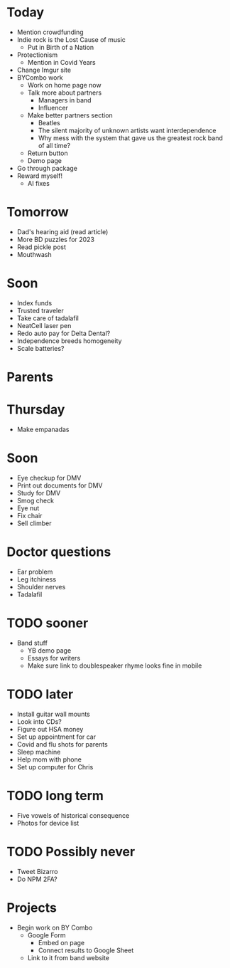 # Today
* Mention crowdfunding
* Indie rock is the Lost Cause of music
    * Put in Birth of a Nation
* Protectionism
    * Mention in Covid Years
* Change Imgur site
* BYCombo work
    * Work on home page now
    * Talk more about partners
        * Managers in band
        * Influencer
    * Make better partners section
        * Beatles
        * The silent majority of unknown artists want interdependence
        * Why mess with the system that gave us the greatest rock band of all time?
    * Return button
    * Demo page
* Go through package
* Reward myself!
    * AI fixes

# Tomorrow
* Dad's hearing aid (read article)
* More BD puzzles for 2023
* Read pickle post
* Mouthwash

# Soon
* Index funds
* Trusted traveler
* Take care of tadalafil
* NeatCell laser pen
* Redo auto pay for Delta Dental?
* Independence breeds homogeneity
* Scale batteries?

# Parents

# Thursday
* Make empanadas

# Soon
* Eye checkup for DMV
* Print out documents for DMV
* Study for DMV
* Smog check
* Eye nut
* Fix chair
* Sell climber

# Doctor questions
* Ear problem
* Leg itchiness
* Shoulder nerves
* Tadalafil

# TODO sooner
* Band stuff
    * YB demo page
    * Essays for writers
    * Make sure link to doublespeaker rhyme looks fine in mobile

# TODO later
* Install guitar wall mounts
* Look into CDs?
* Figure out HSA money
* Set up appointment for car
* Covid and flu shots for parents
* Sleep machine
* Help mom with phone
* Set up computer for Chris

# TODO long term
* Five vowels of historical consequence
* Photos for device list

# TODO Possibly never
* Tweet Bizarro
* Do NPM 2FA?

# Projects
* Begin work on BY Combo
    * Google Form
        * Embed on page
        * Connect results to Google Sheet
    * Link to it from band website